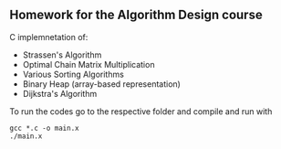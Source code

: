 ## Homework for the Algorithm Design course

C implemnetation of:

* Strassen's Algorithm
* Optimal Chain Matrix Multiplication
* Various Sorting Algorithms
* Binary Heap (array-based representation)
* Dijkstra's Algorithm

To run the codes go to the respective folder and compile and run with

~~~~
gcc *.c -o main.x
./main.x
~~~~

